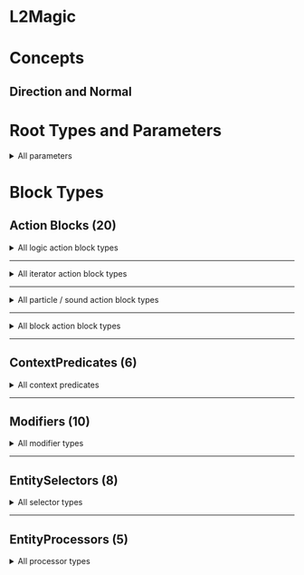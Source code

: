# L2Magic

# Concepts

## Direction and Normal

# Root Types and Parameters

<details>
<summary>All parameters</summary>

## Default Parameters
For all cases:
- PosX: current cursor position
- PosY: current cursor position
- PosZ: current cursor position
- CasterX: current caster position
- CasterY: current caster position
- CasterZ: current caster position

With Scheduler:
- Time: current scheduler time

## Spell Action
Parameters:
- TickUsing: ticks player is using this spell
- Power: The power factor of this spell
- CastX: Position where this spell is casted
- CastY: Position where this spell is casted
- CastZ: Position where this spell is casted

## Projectile
Parameters:
- TickCount: Ticks this projectile has existed
- ProjectileX: Position of this projectile (when root block is initiated)
- ProjectileY: Position of this projectile (when root block is initiated)
- ProjectileZ: Position of this projectile (when root block is initiated)

## Custom Particle
Parameters:
- TickCount: Ticks this particle has existed

</details>

# Block Types

## Action Blocks (20)

<details>
<summary>All logic action block types</summary>

### if

Executes either one of the 2 action blocks based on a condition

- param `predicate` (bool expression): condition
- param `action` (action block, default empty): action block to execute when predicate results in true
- param `fallback` (action block, default empty): action block to execute when predicate results in false

### list

Executes multiple action blocks at the same time, with the same context

- param `children` (list of action blocks): action blocks to execute

### delay

Delays execution of an action block

- param `tick` (int expression): tick to delay
- param `child` (action block): action block to be executed later

### move

Move the position and orientation of execution context

- param `modifiers` (list of modifier): a list of modifiers to move
- param `child` (action block): subsequent action block using new position and orientation

### processor

Selects entity using entity selectors, and process them using entity processors

- param `selector` (entity selector): selector to determine a list of entities to process
- param `processors` (list of entity processor): a list of processors to run over for the entities selected
- param `target` (enum):
  - `ENEMY`: all entities that are not allied with spell caster
  - `ENEMY_NO_FAMILY` all entities that are not allied with spell caster, except the ones that are the same type and
    don't hate spell caster
  - `ALLY`: all entities that are allied with spell caster
  - `ALLY_OR_FAMILY` all entities that are allied with spell caster, or the ones that are the same type and don't hate
    spell caster

Note:

- Using `ENEMY_NO_FAMILY` can help to prevent friendly fire without needing to setup team system
- Using `ALLY_OR_FAMILY` can help to give positive effects to other players without needing to setup team system

</details>

<hr>

<details>
<summary>All iterator action block types</summary>

All iterators have an optional param called `index`. It for specifying the name of iterating index as variable.
It starts from 0, and ends at `step-1`. You can use it to do calculation for subsequent blocks.

### iterate
Execute an action block for multiple times
- param `step` (int expression): step to iterate
- param `child` (action block): action block to execute repeatedly
- param `index` (optional string): variable name for index. If you don't need index as variable, just don't add this to the block to improve efficiency.

Note that most iterators are actually simplification of an `iterate` block with another commonly used block. 

### iterate_delayed
Execute an action block for multiple times, with delays between them.
- param `step` (int expression): step to iterate
- param `delay` (int expression): delay in ticks between steps
- param `child` (action block): action block to execute repeatedly
- param `index` (optional string): variable name for index. If you don't need index as variable, just don't add this to the block to improve efficiency.

Note that first step (`index` = 0) will be executed immediately.

### iterate_delayed TODO

### iterate_linear
Execute an action block for multuple times over a sequence of points on a straight line
- param `step` (int expression): step to iterate
- param `child` (action block): action block to execute repeatedly
- param `index` (optional string): variable name for index. If you don't need index as variable, just don't add this to the block to improve efficiency.

Other optional parameters:
- param `aloneDir` (double expression, default 0): step size along `dir`
- param `offset` (static vector, default (0,0,0)): alternative direction to move toward
- param `aloneOffset` (double expression, default 0): step size along alternative direction
- param `startFromOrigin` (static bool, default true): whether to start from `pos` or `pos+dir*alongDir+offset*alongOffset`.
Note that in either case, `index` will start from 0.

### iterate_arc
Execute an action block for multuple times over a sequence of points on an arc
- param `count` (int expression): total number of times to iterate
- param `child` (action block): action block to execute repeatedly
- param `index` (optional string): variable name for index. If you don't need index as variable, just don't add this to the block to improve efficiency.
- param `radius` (float expression): radius of the arc
- param `minAngle` (float expression, default -180): starting angle in degree
- param `maxAngle` (float expression, default 180): ending angle in degree
- param `maxInclusive` (static bool, default false):
  - If true, `index = 0` will be at `minAngle`, and `index = count - 1` will be at `maxAngle`
  - If false, `index = 0` will be at `minAngle`, and `index = count - 1` will ba 1 step away from `maxAngle`

If angle between `minAngle` and `maxAngle` is 360 degree, using `maxInclusive = false` yields uniform distribution over a circle.
However, if the angle in between is smaller, it's recommended to set `maxInclusive` to true.

Note that if you set `maxInclusive = true` while having `count = 1`, game will crash

### random_pos_fan
Select several random points on a fan with specified angle range and radius range. The chance of selecting at any point is the same regardless of the distance to origin.

Can also be used to select points on a ring (maxAngle-minAngle=360), on a pie (minRadius = 0), or on a circle (intersection of previous 2 special cases).

- param `count` (int expression): total number of times to iterate
- param `child` (action block): action block to execute repeatedly
- param `index` (optional string): variable name for index. If you don't need index as variable, just don't add this to the block to improve efficiency.
- param `minRadiuss` (float expression): minimum radius to select a point
- param `maxRadiuss` (float expression): maximum radius to select a point
- param `minAngle` (float expression, default -180): starting angle in degree
- param `maxAngle` (float expression, default 180): ending angle in degree

Extra variables: Normally iterators gives one variable defined by `index`, but this block gives 2 extra variables if you hve `index` defined:
- `<index>_radius`: the actual radius selected
- `<index>_angle`: the actual angle selected
If you use `index="i"`, then `"i_radius"` and `"i_angle"` will also be added to variable list.

</details>
<hr>
<details>
<summary>All particle / sound action block types</summary>

### particle TODO
### block_particle TODO
### item_particle TODO
### dust_particle TODO
### transition_particle TODO
### sound TODO

</details>

<hr>
<details>
<summary>All block action block types</summary>

### set_block TODO
### set_block_facing TODO
### remove_block TODO
### knock_block TODO

</details>

<hr>

## ContextPredicates (6)
<details>
<summary>All context predicates</summary>

### and TODO
### or TODO
### move TODO
### block TODO
### top_surface TODO
### replaceable TODO

</details>
<hr>

## Modifiers (10)

<details>
<summary>All modifier types</summary>

### forward
Move `pos` in the direction of `dir` by `distance`
- param `distance` (float expression)


### rotate
Rotate `dir` with normal vector of `normal`
- param `degree` (float expression): degree to rotate for Y-Rot
- param `vertical` (float expression, default 0): degree to rotate for X-Rot (positive means closer to normal)

### offset
Move `pos` with absolute offset
- param `x` (float expression, default 0)
- param `y` (float expression, default 0)
- param `z` (float expression, default 0)

### direction
Set `dir` to an absolute value. Will be normalized if it's not unit vector
- param `x` (float expression, default 0)
- param `y` (float expression, default 0)
- param `z` (float expression, default 0)

### random_offset
Move `pos` with a random offset
- param `shape` (enum), specifies the shape of the random distribution.
- param `x` (float expression, default 0): scales x-axis of the random vector
- param `y` (float expression, default 0): scales y-axis of the random vector
- param `z` (float expression, default 0): scales z-axis of the random vector

Shapes:
- `RECT`: uniform distribution of a `[-1,1]^3` unit cube. Same as using `offset` with `rand(-x,x)`, `rand(-y,y)`, `rand(-z-z)`
- `SPHERE`: uniform distribution on surface of a unit sphere. 
- `GAUSSIAN`: uniform Gaussian distribution.

### set_normal
Set `normal` to an absolute value. Will be normalized if it's not unit vector
- param `x` (float expression, default 0)
- param `y` (float expression, default 0)
- param `z` (float expression, default 0)
- 
### direction_to_normal
Let `dir` = `normal`

### normal_to_direction
Let `normal` = `dir`

### move_to_caster
Set `pos` to current caster position

### align_with_caster
Set `dir` to current caster facing

</details>

<hr>

## EntitySelectors (8)
<details>
<summary>All selector types</summary>

### self
Selects the caster itself

### move
Moves the position and orientation of the selector using modifiers, then invoke subsequent selectors
- param `modifiers`: a list of modifiers to move
- param `child`: subsequent selectors using new position and orientation

### box
Selects with a single bounding box of shape `[-size/2, size/2]x[0, y]x[-size/2, size/2]`.
- param `size` (float expression): width of the box
- param `y` (float expression): height of the box
- param `center` (static bool, default false):
  - If true, use `pos` as the center of the box
  - If false, use `pos` as the center bottom of the box

### compound
Merges results of multiple selectors
- param `function` (enum): `UNION` for merging
- param `selectors`: a list of selectors to merge

### line
A series of box selectors in a line
- param `step` (int expression): number of steps to move forward
- param `size` (float expression): size of the bounding box, also the step size to move forward

Note that there will be `step+1` boxes, from `pos` to `pos+dir*size*step`

### arc
A series of box selectors in an arc
- param `step` (int expression): number of steps to divide the arc
- param `radius` (float expression): radius of the arc
- param `size` (float expression): size of the bounding box
- param `minAngle` (float expression, default -180): starting angle in degree
- param `maxAngle` (float expression, default 180): ending angle in degree

Note that there will be `step+1` boxes, from `minAngle` to `maxAngle`

### cylinder
Approximated Cylinder selector with 5 boxes, from bottom center of the cylinder
- param `r` (float expression): radius of the cylinder
- param `y` (float expression): height of the cylinder

### ball
Approximated Ball selector with 7 boxes, from center of the ball
- param `r` (float expression): radius of the ball

</details>

<hr>

## EntityProcessors (5)
<details>
<summary>All processor types</summary>

### damage
- param `damage_type`: damage type id, vanilla or modded
- param `damage` (float expression) damage to deal
- param `indirect` (static bool, default false) make the damage indirect
- param `positioned` (static bool, default true) supply damage origin. 
Vanilla use it to calculate shield blocking, default damange knockback, etc

### knockback
Knock back target, facing from damage position to target.
Triggers knockback events.
Exact effect affected by knockback resistance.
- param `knockback` (float expression), knockback strength
- param `angle` (float expression, default 0), angle to shift the knockback direction in Y-Rot
- param `tilt` (float expression, default 0), angle to shift the knockback direction in X-Rot

Note that y-axis component in knockback vector will be discarded. Use `push` if you want y-axis movement.

### push
Push target, facing depending on parameter. Unaffected by knockback resistance.
- param `speed` (float expression), push strength
- param `angle` (float expression, default 0), angle to shift the push direction in Y-Rot
- param `tilt` (float expression, default 0), angle to shift the push direction in X-Rot
- param `vector`: enum that determines push direction:
  - `UNIFORM`: push direction aligns with `dir`
  - `TO_CENTER`: push direction is a factor from `pos` to entity center
  - `TO_BOTTOM`: push direction is a factor from `pos` to entity position

### effect
- param `effect`: mob effect ID
- param `duration` (int expression): duration of effect in ticks
- param `amplifier` (int expression, default 0): level of effect, Lv.I is 0
- param `ambient` (static bool, default false): if the effect is ambient (constantly refreshed)
- param `visible` (static bool, default true): if the effect shows effect particles

### property
- param `duration` (int expression)
- param `property`: enum that determines which property to set
  - `IGNITE` set entity to be ignited for x ticks
  - `FREEZE` set entity to be frozen for x ticks already 
(note that entity unfroze at double rate, so it's x/2 ticks to continue freezing)


</details>